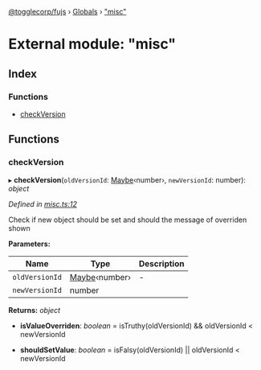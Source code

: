 [@togglecorp/fujs](../README.md) › [Globals](../globals.md) › ["misc"](_misc_.md)

# External module: "misc"

## Index

### Functions

* [checkVersion](_misc_.md#checkversion)

## Functions

###  checkVersion

▸ **checkVersion**(`oldVersionId`: [Maybe](_declarations_.md#maybe)‹number›, `newVersionId`: number): *object*

*Defined in [misc.ts:12](https://github.com/toggle-corp/fujs/blob/25ba3d4/src/misc.ts#L12)*

Check if new object should be set
and should the message of overriden shown

**Parameters:**

Name | Type | Description |
------ | ------ | ------ |
`oldVersionId` | [Maybe](_declarations_.md#maybe)‹number› | - |
`newVersionId` | number |   |

**Returns:** *object*

* **isValueOverriden**: *boolean* = isTruthy(oldVersionId) && oldVersionId < newVersionId

* **shouldSetValue**: *boolean* = isFalsy(oldVersionId) || oldVersionId < newVersionId
